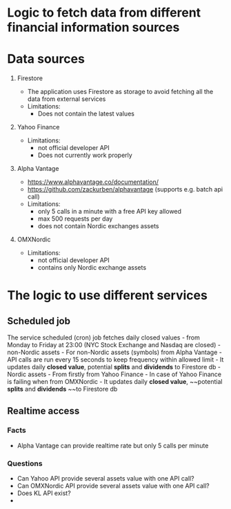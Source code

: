 # Logic to fetch data from different financial information sources

# Data sources

1. Firestore
   - The application uses Firestore as storage to avoid fetching all the data from external services
   - Limitations: 
     - Does not contain the latest values
  
2. Yahoo Finance
   - Limitations: 
     - not official developer API
     - Does not currently work properly

3. Alpha Vantage
   - https://www.alphavantage.co/documentation/
   - https://github.com/zackurben/alphavantage (supports e.g. batch api call)
   - Limitations: 
     - only 5 calls in a minute with a free API key allowed
     - max 500 requests per day
     - does not contain Nordic exchanges assets
  
4. OMXNordic
   - Limitations: 
     - not official developer API
     - contains only Nordic exchange assets


# The logic to use different services

## Scheduled job

The service scheduled (cron) job fetches daily closed values 
    - from Monday to Friday at 23:00 (NYC Stock Exchange and Nasdaq are closed)
    - non-Nordic assets
      - For non-Nordic assets (symbols) from Alpha Vantage
      - API calls are run every 15 seconds to keep frequency within allowed limit
      - It updates daily **closed value**, potential **splits** and **dividends** to Firestore db
    - Nordic assets
      - From firstly from Yahoo Finance
      - In case of Yahoo Finance is failing when from OMXNordic
      - It updates daily **closed value**, ~~potential **splits** and **dividends** ~~to Firestore db

## Realtime access

### Facts
- Alpha Vantage can provide realtime rate but only 5 calls per minute

### Questions
- Can Yahoo API provide several assets value with one API call?
- Can OMXNordic API provide several assets value with one API call?
- Does KL API exist?
- 